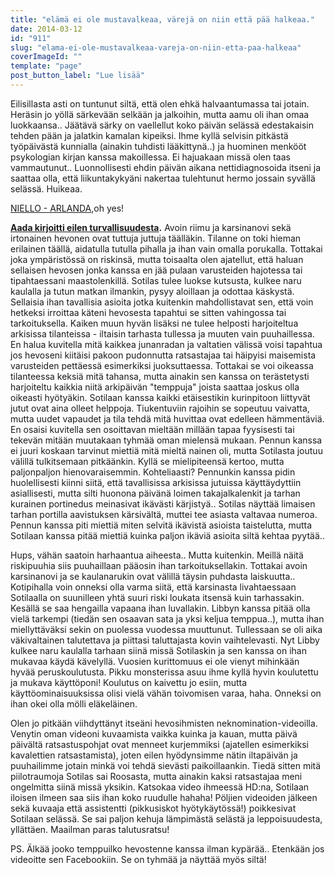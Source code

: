 ```yaml
---
title: "elämä ei ole mustavalkeaa, värejä on niin että pää halkeaa."
date: 2014-03-12
id: "911"
slug: "elama-ei-ole-mustavalkeaa-vareja-on-niin-etta-paa-halkeaa"
coverImageId: ""
template: "page"
post_button_label: "Lue lisää"
---
```


Eilisillasta asti on tuntunut siltä, että olen ehkä halvaantumassa tai jotain. Heräsin jo yöllä särkevään selkään ja jalkoihin, mutta aamu oli ihan omaa luokkaansa.. Jäätävä särky on vaellellut koko päivän selässä edestakaisin tehden pään ja jalatkin kamalan kipeiksi. Ihme kyllä selvisin pitkästä työpäivästä kunnialla (ainakin tuhdisti lääkittynä..) ja huominen menkööt psykologian kirjan kanssa makoillessa. Ei hajuakaan missä olen taas vammautunut.. Luonnollisesti ehdin päivän aikana nettidiagnosoida itseni ja saattaa olla, että liikuntakykyäni nakertaa tulehtunut hermo jossain syvällä selässä. Huikeaa.

[NIELLO - ARLANDA](https://www.youtube.com/watch?v=v7LuY5MnDro),oh yes!

**[Aada kirjoitti eilen turvallisuudesta](http://aadanhevoselamaa.blogspot.fi/2014/03/314-turvallisuus-ennen-kaikkea.html).** Avoin riimu ja karsinanovi sekä irtonainen hevonen ovat tuttuja juttuja täälläkin. Tilanne on toki hieman erilainen täällä, aidatulla tutulla pihalla ja ihan vain omalla porukalla. Tottakai joka ympäristössä on riskinsä, mutta toisaalta olen ajatellut, että haluan sellaisen hevosen jonka kanssa en jää pulaan varusteiden hajotessa tai tipahtaessani maastolenkillä. Sotilas tulee luokse kutsusta, kulkee naru kaulalla ja tutun matkan ilmankin, pysyy aloillaan ja odottaa käskystä. Sellaisia ihan tavallisia asioita jotka kuitenkin mahdollistavat sen, että voin hetkeksi irroittaa käteni hevosesta tapahtui se sitten vahingossa tai tarkoituksella. Kaiken muun hyvän lisäksi ne tulee helposti harjoiteltua arkisissa tilanteissa - iltaisin tarhasta tullessa ja muuten vain puuhaillessa. En halua kuvitella mitä kaikkea junanradan ja valtatien välissä voisi tapahtua jos hevoseni kiitäisi pakoon pudonnutta ratsastajaa tai häipyisi maisemista varusteiden pettäessä esimerkiksi juoksuttaessa. Tottakai se voi oikeassa tilanteessa keksiä mitä tahansa, mutta ainakin sen kanssa on terästetysti harjoiteltu kaikkia niitä arkipäivän "temppuja" joista saattaa joskus olla oikeasti hyötyäkin. Sotilaan kanssa kaikki etäisestikin kurinpitoon liittyvät jutut ovat aina olleet helppoja. Tiukentuviin rajoihin se sopeutuu vaivatta, mutta uudet vapaudet ja tila tehdä mitä huvittaa ovat edelleen hämmentäviä. En osaisi kuvitella sen osoittavan mieltään millään tapaa fyysisesti tai tekevän mitään muutakaan tyhmää oman mielensä mukaan. Pennun kanssa ei juuri koskaan tarvinut miettiä mitä mieltä nainen oli, mutta Sotilasta joutuu välillä tulkitsemaan pitkäänkin. Kyllä se mielipiteensä kertoo, mutta paljonpaljon hienovaraisemmin. Kohteliaasti? Pennunkin kanssa pidin huolellisesti kiinni siitä, että tavallisissa arkisissa jutuissa käyttäydyttiin asiallisesti, mutta silti huonona päivänä loimen takajalkalenkit ja tarhan kurainen portinedus meinasivat ikävästi kärjistyä.. Sotilas näyttää limaisen tarhan portilla aavistuksen kärsivältä, muttei tee asiasta valtavaa numeroa. Pennun kanssa piti miettiä miten selvitä ikävistä asioista taistelutta, mutta Sotilaan kanssa pitää miettiä kuinka paljon ikäviä asioita siltä kehtaa pyytää..

Hups, vähän saatoin harhaantua aiheesta.. Mutta kuitenkin. Meillä näitä riskipuuhia siis puuhaillaan pääosin ihan tarkoituksellakin. Tottakai avoin karsinanovi ja se kaulanarukin ovat välillä täysin puhdasta laiskuutta.. Kotipihalla voin onneksi olla varma siitä, että karsinasta livahtaessaan Sotilaalla on suunilleen yhtä suuri riski loukata itsensä kuin tarhassakin. Kesällä se saa hengailla vapaana ihan luvallakin. Libbyn kanssa pitää olla vielä tarkempi (tiedän sen osaavan sata ja yksi keljua temppua..), mutta ihan miellyttäväksi sekin on puolessa vuodessa muuttunut. Tullessaan se oli aika väkivaltainen talutettava ja piittasi taluttajasta kovin vaihtelevasti. Nyt Libby kulkee naru kaulalla tarhaan siinä missä Sotilaskin ja sen kanssa on ihan mukavaa käydä kävelyllä. Vuosien kurittomuus ei ole vienyt mihinkään hyvää peruskoulutusta. Pikku monsterissa asuu ihme kyllä hyvin koulutettu ja mukava käyttöponi! Koulutus on kaivettu jo esiin, mutta käyttöominaisuuksissa olisi vielä vähän toivomisen varaa, haha. Onneksi on ihan okei olla mölli eläkeläinen.

Olen jo pitkään viihdyttänyt itseäni hevosihmisten neknomination-videoilla. Venytin oman videoni kuvaamista vaikka kuinka ja kauan, mutta päivä päivältä ratsastuspohjat ovat menneet kurjemmiksi (ajatellen esimerkiksi kavalettien ratsastamista), joten eilen hyödynsimme nätin iltapäivän ja puuhailimme jotain minkä voi tehdä sievästi paikoillaankin. Tiedä sitten mitä piilotraumoja Sotilas sai Roosasta, mutta ainakin kaksi ratsastajaa meni ongelmitta siinä missä yksikin. Katsokaa video ihmeessä HD:na, Sotilaan iloisen ilmeen saa siis ihan koko ruudulle hahaha! Pöljien videoiden jälkeen sekä kuvaaja että assistentti (pikkusiskot hyötykäytössä!) poikkesivat Sotilaan selässä. Se sai paljon kehuja lämpimästä selästä ja leppoisuudesta, yllättäen. Maailman paras talutusratsu!

PS. Älkää jooko temppuilko hevostenne kanssa ilman kypärää.. Etenkään jos videoitte sen Facebookiin. Se on tyhmää ja näyttää myös siltä!

